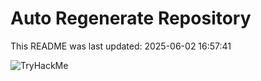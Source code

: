 # Auto Regenerate Repository

This README was last updated: 2025-06-02 16:57:41

 ![TryHackMe](https://tryhackme.com/badge/533634)